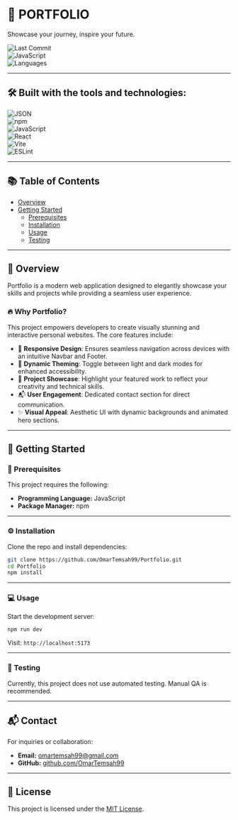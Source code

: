 # 🚀 PORTFOLIO

Showcase your journey, inspire your future.

![Last Commit](https://img.shields.io/github/last-commit/OmarTemsah99/Portfolio)  
![JavaScript](https://img.shields.io/badge/javascript-89%25-yellow?logo=javascript)  
![Languages](https://img.shields.io/github/languages/count/OmarTemsah99/Portfolio)

---

## 🛠 Built with the tools and technologies:

![JSON](https://img.shields.io/badge/Config-JSON-informational)  
![npm](https://img.shields.io/badge/npm-%23CB3837.svg?logo=npm&logoColor=white)  
![JavaScript](https://img.shields.io/badge/javascript-%23323330.svg?logo=javascript&logoColor=%23F7DF1E)  
![React](https://img.shields.io/badge/react-%2320232a.svg?logo=react&logoColor=%2361DAFB)  
![Vite](https://img.shields.io/badge/vite-%23646CFF.svg?logo=vite&logoColor=white)  
![ESLint](https://img.shields.io/badge/eslint-%234B32C3.svg?logo=eslint&logoColor=white)

---

## 📚 Table of Contents

- [Overview](#overview)
- [Getting Started](#getting-started)
  - [Prerequisites](#prerequisites)
  - [Installation](#installation)
  - [Usage](#usage)
  - [Testing](#testing)

---

## 📝 Overview

Portfolio is a modern web application designed to elegantly showcase your skills and projects while providing a seamless user experience.

### 🔥 Why Portfolio?

This project empowers developers to create visually stunning and interactive personal websites. The core features include:

- 🎨 **Responsive Design**: Ensures seamless navigation across devices with an intuitive Navbar and Footer.
- 🌙 **Dynamic Theming**: Toggle between light and dark modes for enhanced accessibility.
- 🚀 **Project Showcase**: Highlight your featured work to reflect your creativity and technical skills.
- 📬 **User Engagement**: Dedicated contact section for direct communication.
- ✨ **Visual Appeal**: Aesthetic UI with dynamic backgrounds and animated hero sections.

---

## 🚀 Getting Started

### 🧰 Prerequisites

This project requires the following:

- **Programming Language:** JavaScript  
- **Package Manager:** npm

---

### ⚙️ Installation

Clone the repo and install dependencies:

```bash
git clone https://github.com/OmarTemsah99/Portfolio.git
cd Portfolio
npm install
```

---

### 💻 Usage

Start the development server:

```bash
npm run dev
```

Visit: `http://localhost:5173`

---

### 🧪 Testing

Currently, this project does not use automated testing. Manual QA is recommended.

---

## 📬 Contact

For inquiries or collaboration:
- **Email:** omartemsah99@gmail.com
- **GitHub:** [github.com/OmarTemsah99](https://github.com/OmarTemsah99)

---

## 📄 License

This project is licensed under the [MIT License](LICENSE).
